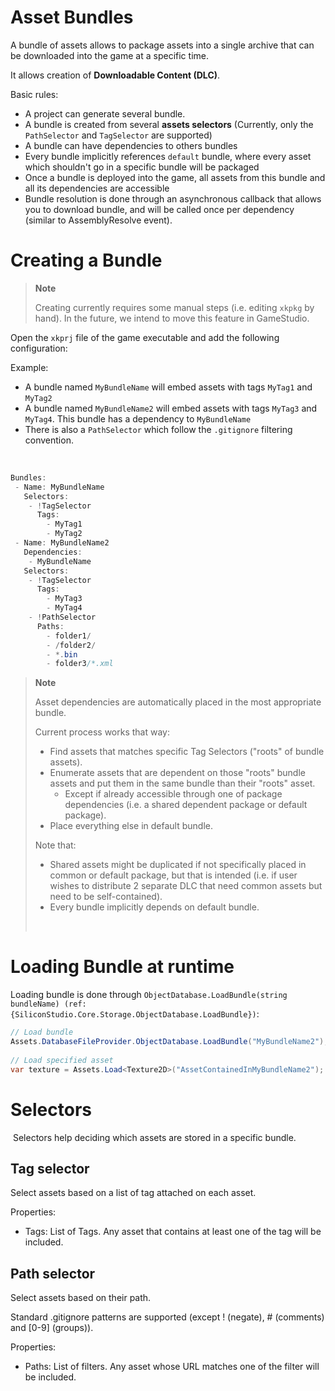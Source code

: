 # Asset Bundles

A bundle of assets allows to package assets into a single archive that can be downloaded into the game at a specific time.

It allows creation of **Downloadable Content (DLC)**.

Basic rules:

- A project can generate several bundle.
- A bundle is created from several **assets selectors**  (Currently, only the `PathSelector` and `TagSelector` are supported)
- A bundle can have dependencies to others bundles
- Every bundle implicitly references `default` bundle, where every asset which shouldn't go in a specific bundle will be packaged
- Once a bundle is deployed into the game, all assets from this bundle and all its dependencies are accessible
- Bundle resolution is done through an asynchronous callback that allows you to download bundle, and will be called once per dependency (similar to AssemblyResolve event).

# Creating a Bundle

> **Note**
> 
> Creating currently requires some manual steps (i.e. editing `xkpkg` by hand). In the future, we intend to move this feature in GameStudio.    

Open the `xkprj` file of the game executable and add the following configuration:

Example:

- A bundle named `MyBundleName` will embed assets with tags `MyTag1` and `MyTag2`
- A bundle named `MyBundleName2` will embed assets with tags `MyTag3` and `MyTag4`. This bundle has a dependency to `MyBundleName`
- There is also a `PathSelector` which follow the `.gitignore` filtering convention.

 

```cs
Bundles:
 - Name: MyBundleName
   Selectors:
    - !TagSelector
      Tags: 
        - MyTag1
        - MyTag2
 - Name: MyBundleName2
   Dependencies:
    - MyBundleName
   Selectors:
    - !TagSelector
      Tags: 
        - MyTag3
        - MyTag4
    - !PathSelector
      Paths:
        - folder1/
        - /folder2/
        - *.bin
        - folder3/*.xml
```


> **Note**
> 
> Asset dependencies are automatically placed in the most appropriate bundle.
> 
> Current process works that way:
> 
> - Find assets that matches specific Tag Selectors ("roots" of bundle assets).
> - Enumerate assets that are dependent on those "roots" bundle assets and put them in the same bundle than their "roots" asset.
>   - Except if already accessible through one of package dependencies (i.e. a shared dependent package or default package).
> - Place everything else in default bundle.
> 
> Note that:
> 
> - Shared assets might be duplicated if not specifically placed in common or default package, but that is intended (i.e. if user wishes to distribute 2 separate DLC that need common assets but need to be self-contained).
> - Every bundle implicitly depends on default bundle.
> 
>      

# Loading Bundle at runtime

Loading bundle is done through `ObjectDatabase.LoadBundle(string bundleName) (ref:{SiliconStudio.Core.Storage.ObjectDatabase.LoadBundle})`:

```cs
// Load bundle
Assets.DatabaseFileProvider.ObjectDatabase.LoadBundle("MyBundleName2");
 
// Load specified asset
var texture = Assets.Load<Texture2D>("AssetContainedInMyBundleName2");
```


# Selectors

 Selectors help deciding which assets are stored in a specific bundle.

## Tag selector

Select assets based on a list of tag attached on each asset.

Properties:

- Tags: List of Tags. Any asset that contains at least one of the tag will be included.

## Path selector

Select assets based on their path.

Standard .gitignore patterns are supported (except ! (negate), # (comments) and [0-9] (groups)).

Properties:

- Paths: List of filters. Any asset whose URL matches one of the filter will be included.

 

